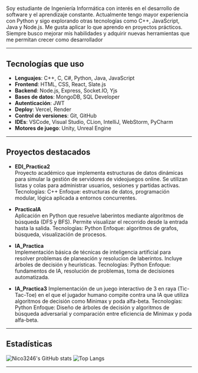 #
Soy estudiante de Ingeniería Informática con interés en el desarrollo de software y el aprendizaje constante. Actualmente tengo mayor experiencia con Python y sigo explorando otras tecnologías como C++, JavaScript, Java y Node.js. Me gusta aplicar lo que aprendo en proyectos prácticos. Siempre busco mejorar mis habilidades y adquirir nuevas herramientas que me permitan crecer como desarrollador

---

## Tecnologías que uso

- **Lenguajes**: C++, C, C#, Python, Java, JavaScript
- **Frontend**: HTML, CSS, React, Slate.js
- **Backend**: Node.js, Express, Socket.IO, Yjs
- **Bases de datos**: MongoDB, SQL Developer
- **Autenticación**: JWT
- **Deploy**: Vercel, Render
- **Control de versiones**: Git, GitHub
- **IDEs**: VSCode, Visual Studio, CLion, IntelliJ, WebStorm, PyCharm
- **Motores de juego**: Unity, Unreal Engine

---

## Proyectos destacados

- **EDI_Practica2**  
Proyecto académico que implementa estructuras de datos dinámicas para simular la gestión de servidores de videojuegos online. Se utilizan listas y colas para administrar usuarios, sesiones y partidas activas.
Tecnologías: C++
Enfoque: estructuras de datos, programación modular, lógica aplicada a entornos concurrentes.
- **PracticaIA**  
Aplicación en Python que resuelve laberintos mediante algoritmos de búsqueda (DFS y BFS). Permite visualizar el recorrido desde la entrada hasta la salida.
Tecnologías: Python
Enfoque: algoritmos de grafos, búsqueda, visualización de procesos.

- **IA_Practica**  
Implementación básica de técnicas de inteligencia artificial para resolver problemas de planeación y resolucion de laberintos. Incluye árboles de decisión y heurísticas.
Tecnologías: Python
Enfoque: fundamentos de IA, resolución de problemas, toma de decisiones automatizada.
- **IA_Practica3**
Implementación de un juego interactivo de 3 en raya (Tic-Tac-Toe) en el que el jugador humano compite contra una IA que utiliza algoritmos de decisión como Minimax y poda alfa-beta.
Tecnologías: Python
Enfoque: Diseño de árboles de decisión y algoritmos de búsqueda adversarial y comparación entre eficiencia de Minimax y poda alfa-beta.


---

## Estadísticas

![Nico3246's GitHub stats](https://github-readme-stats.vercel.app/api?username=Nico3246&show_icons=true&theme=default)
![Top Langs](https://github-readme-stats.vercel.app/api/top-langs/?username=Nico3246&layout=compact)

---


